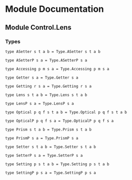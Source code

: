 # Module Documentation

## Module Control.Lens

### Types

    type ASetter s t a b = Type.ASetter s t a b

    type ASetterP s a = Type.ASetterP s a

    type Accessing p m s a = Type.Accessing p m s a

    type Getter s a = Type.Getter s a

    type Getting r s a = Type.Getting r s a

    type Lens s t a b = Type.Lens s t a b

    type LensP s a = Type.LensP s a

    type Optical p q f s t a b = Type.Optical p q f s t a b

    type OpticalP p q f s a = Type.OpticalP p q f s a

    type Prism s t a b = Type.Prism s t a b

    type PrismP s a = Type.PrismP s a

    type Setter s t a b = Type.Setter s t a b

    type SetterP s a = Type.SetterP s a

    type Setting p s t a b = Type.Setting p s t a b

    type SettingP p s a = Type.SettingP p s a



